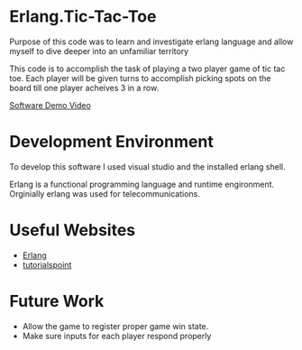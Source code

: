 # Erlang.Tic-Tac-Toe
Purpose of this code was to learn and investigate erlang language and allow myself to dive deeper into an unfamiliar territory

This code is to accomplish the task of playing a two player game of tic tac toe. Each player will be given turns to accomplish picking spots on the board till one player acheives 3 in a row.

[Software Demo Video]()

# Development Environment
To develop this software I used visual studio and the installed erlang shell.

Erlang is a functional programming language and runtime engironment. Orginially erlang was used for telecommunications.

# Useful Websites

* [Erlang](https://erlang.org/documentation/doc-5.3/doc/getting_started/getting_started.html)
* [tutorialspoint](https://www.tutorialspoint.com/erlang/index.htm)

# Future Work

* Allow the game to register proper game win state.
* Make sure inputs for each player respond properly
